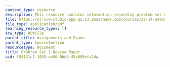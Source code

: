 ```yaml
---
content_type: resource
description: This resource contains information regarding problem set 2.
file: https://ol-ocw-studio-app-qa.s3.amazonaws.com/courses/22-14-materials-in-nuclear-engineering-spring-2015/f58121c71035ea360bd643e095efa2da_MIT22_14S15_Pset2.pdf
file_type: application/pdf
learning_resource_types: []
ocw_type: OCWFile
parent_title: Assignments and Exams
parent_type: CourseSection
resourcetype: Document
title: Problem Set 1 Review Paper
uid: f58121c7-1035-ea36-0bd6-43e095efa2da
---
```

